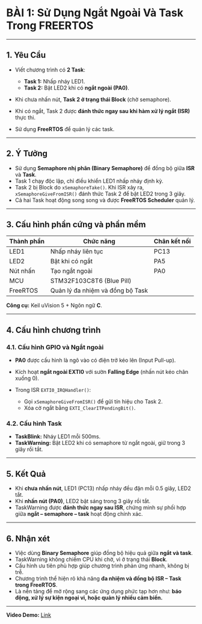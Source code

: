 # **BÀI 1: Sử Dụng Ngắt Ngoài Và Task Trong FREERTOS**

---

## **1. Yêu Cầu**

* Viết chương trình có **2 Task**:

  * **Task 1:** Nhấp nháy LED1.
  * **Task 2:** Bật LED2 khi có **ngắt ngoài (PA0)**.
* Khi chưa nhấn nút, **Task 2 ở trạng thái Block** (chờ semaphore).
* Khi có ngắt, Task 2 được **đánh thức ngay sau khi hàm xử lý ngắt (ISR)** thực thi.
* Sử dụng **FreeRTOS** để quản lý các task.

---

## **2. Ý Tưởng**

* Sử dụng **Semaphore nhị phân (Binary Semaphore)** để đồng bộ giữa **ISR** và **Task**.
* Task 1 chạy độc lập, chỉ điều khiển LED1 nhấp nháy định kỳ.
* Task 2 bị Block do `xSemaphoreTake()`. Khi ISR xảy ra, `xSemaphoreGiveFromISR()` đánh thức Task 2 để bật LED2 trong 3 giây.
* Cả hai Task hoạt động song song và được **FreeRTOS Scheduler** quản lý.

---

## **3. Cấu hình phần cứng và phần mềm**

| Thành phần | Chức năng                        | Chân kết nối |
| ---------- | -------------------------------- | ------------ |
| LED1       | Nhấp nháy liên tục               | PC13         |
| LED2       | Bật khi có ngắt                  | PA5         |
| Nút nhấn   | Tạo ngắt ngoài                   | PA0          |
| MCU        | STM32F103C8T6 (Blue Pill)        |              |
| FreeRTOS   | Quản lý đa nhiệm và đồng bộ Task |              |

**Công cụ:** Keil uVision 5 + Ngôn ngữ **C**.

---

## **4. Cấu hình chương trình**

### **4.1. Cấu hình GPIO và Ngắt ngoài**

* **PA0** được cấu hình là ngõ vào có điện trở kéo lên (Input Pull-up).
* Kích hoạt **ngắt ngoài EXTI0** với sườn **Falling Edge** (nhấn nút kéo chân xuống 0).
* Trong ISR `EXTI0_IRQHandler()`:

  * Gọi `xSemaphoreGiveFromISR()` để gửi tín hiệu cho Task 2.
  * Xóa cờ ngắt bằng `EXTI_ClearITPendingBit()`.

### **4.2. Cấu hình Task**

* **TaskBlink:** Nháy LED1 mỗi 500ms.
* **TaskWarning:** Bật LED2 khi có semaphore từ ngắt ngoài, giữ trong 3 giây rồi tắt.
---

## **5. Kết Quả**

* Khi **chưa nhấn nút**, LED1 (PC13) nhấp nháy đều đặn mỗi 0.5 giây, LED2 tắt.
* Khi **nhấn nút (PA0)**, LED2 bật sáng trong 3 giây rồi tắt.
* TaskWarning được **đánh thức ngay sau ISR**, chứng minh sự phối hợp giữa **ngắt – semaphore – task** hoạt động chính xác.

---

## **6. Nhận xét**

* Việc dùng **Binary Semaphore** giúp đồng bộ hiệu quả giữa **ngắt và task**.
* TaskWarning không chiếm CPU khi chờ, vì ở trạng thái **Block**.
* Cấu hình ưu tiên phù hợp giúp chương trình phản ứng nhanh, không bị trễ.
* Chương trình thể hiện rõ khả năng **đa nhiệm và đồng bộ ISR – Task trong FreeRTOS**.
* Là nền tảng để mở rộng sang các ứng dụng phức tạp hơn như: **báo động, xử lý sự kiện ngoại vi, hoặc quản lý nhiều cảm biến.**

---

**Video Demo:** [Link](https://drive.google.com/drive/folders/19U7jRkqjUVH6kjL8KimZb8kITfMR30vp?usp=sharing)



